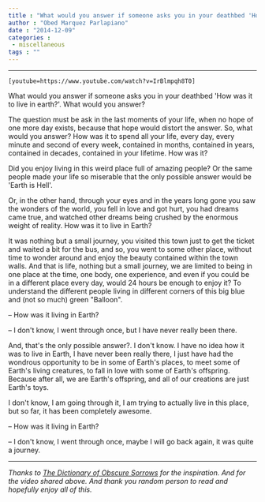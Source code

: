 ```yaml
---
title : "What would you answer if someone asks you in your deathbed 'How was it to live in earth?'"
author : "Obed Marquez Parlapiano"
date : "2014-12-09"
categories : 
 - miscellaneous
tags : ""
---
```


* * *

`[youtube=https://www.youtube.com/watch?v=IrBlmpqh8T0]`

What would you answer if someone asks you in your deathbed 'How was it to live in earth?'. What would you answer?

The question must be ask in the last moments of your life, when no hope of one more day exists, because that hope would distort the answer. So, what would you answer? How was it to spend all your life, every day, every minute and second of every week, contained in months, contained in years, contained in decades, contained in your lifetime. How was it?

Did you enjoy living in this weird place full of amazing people? Or the same people made your life so miserable that the only possible answer would be 'Earth is Hell'.

Or, in the other hand, through your eyes and in the years long gone you saw the wonders of the world, you fell in love and got hurt, you had dreams came true, and watched other dreams being crushed by the enormous weight of reality. How was it to live in Earth?

It was nothing but a small journey, you visited this town just to get the ticket and waited a bit for the bus, and so, you went to some other place, without time to wonder around and enjoy the beauty contained within the town walls. And that is life, nothing but a small journey, we are limited to being in one place at the time, one body, one experience, and even if you could be in a different place every day, would 24 hours be enough to enjoy it? To understand the different people living in different corners of this big blue and (not so much) green "Balloon".

– How was it living in Earth?

– I don't know, I went through once, but I have never really been there.

And, that's the only possible answer?. I don't know. I have no idea how it was to live in Earth, I have never been really there, I just have had the wondrous opportunity to be in some of Earth's places, to meet some of Earth's living creatures, to fall in love with some of Earth's offspring. Because after all, we are Earth's offspring, and all of our creations are just Earth's toys.

I don't know, I am going through it, I am trying to actually live in this place, but so far, it has been completely awesome.

– How was it living in Earth?

– I don't know, I went through once, maybe I will go back again, it was quite a journey.

* * *

_Thanks to [The Dictionary of Obscure Sorrows](https://www.youtube.com/channel/UCDetdM5XDZD1xrQHDPgEg5w) for the inspiration. And for the video shared above. And thank you random person to read and hopefully enjoy all of this._
